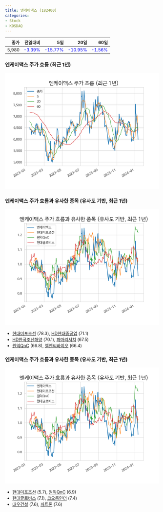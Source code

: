 ```yaml
---
title: 엔케이맥스 (182400)
categories:
- Stock
- KOSDAQ
---
```


|종가|전일대비|5일|20일|60일|
|---:|-------:|--:|---:|---:|
|5,980|<span style="color: blue">-3.39%</span>|<span style="color: blue">-15.77%</span>|<span style="color: blue">-10.95%</span>|<span style="color: blue">-1.56%</span>|

<!-- more -->
### 엔케이맥스 주가 흐름 (최근 1년)
![182400](/assets/images/stock/182400.png)


### 엔케이맥스 주가 흐름과 유사한 종목 (유사도 기반, 최근 1년)
![182400](/assets/images/stock/182400_sim.png)

- [현대미포조선](/010620/) (78.3), [HD현대중공업](/329180/) (71.1)
- [HD한국조선해양](/009540/) (70.1), [파마리서치](/214450/) (67.5)
- [원익QnC](/074600/) (66.8), [엘앤씨바이오](/290650/) (66.4)


### 엔케이맥스 주가 흐름과 유사한 종목 (유사도 기반, 최근 1년)
![182400](/assets/images/stock/182400_sim.png)

- [현대미포조선](/010620/) (5.7), [원익QnC](/074600/) (6.9)
- [현대글로비스](/086280/) (7.1), [코오롱인더](/120110/) (7.4)
- [대우건설](/047040/) (7.6), [파트론](/091700/) (7.6)